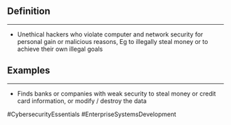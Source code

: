 ## Definition
---
-  Unethical hackers who violate computer and network security for personal gain or malicious reasons, Eg to illegally steal money or to achieve their own illegal goals

## Examples
---
- Finds banks or companies with weak security to steal money or credit card information, or modify / destroy the data

#CybersecurityEssentials 
#EnterpriseSystemsDevelopment 